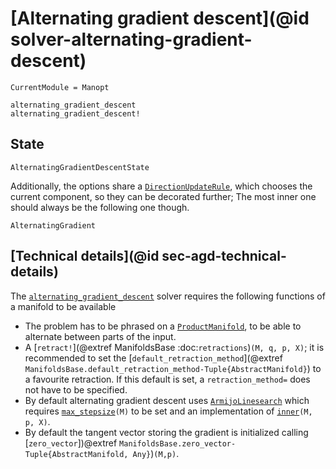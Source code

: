 # [Alternating gradient descent](@id solver-alternating-gradient-descent)

```@meta
CurrentModule = Manopt
```

```@docs
alternating_gradient_descent
alternating_gradient_descent!
```

## State

```@docs
AlternatingGradientDescentState
```

Additionally, the options share a [`DirectionUpdateRule`](@ref),
which chooses the current component, so they can be decorated further;
The most inner one should always be the following one though.

```@docs
AlternatingGradient
```


## [Technical details](@id sec-agd-technical-details)

The [`alternating_gradient_descent`](@ref) solver requires the following functions of a manifold to be available

* The problem has to be phrased on a [`ProductManifold`](https://juliamanifolds.github.io/ManifoldsBase.jl/stable/metamanifolds/#ProductManifold), to be able to
alternate between parts of the input.
* A [`retract!`](@extref ManifoldsBase :doc:`retractions`)`(M, q, p, X)`; it is recommended to set the [`default_retraction_method`](@extref `ManifoldsBase.default_retraction_method-Tuple{AbstractManifold}`) to a favourite retraction. If this default is set, a `retraction_method=` does not have to be specified.
* By default alternating gradient descent uses [`ArmijoLinesearch`](@ref) which requires [`max_stepsize`](@ref)`(M)` to be set and an implementation of [`inner`](https://juliamanifolds.github.io/ManifoldsBase.jl/stable/functions/#ManifoldsBase.inner-Tuple%7BAbstractManifold,%20Any,%20Any,%20Any%7D)`(M, p, X)`.
* By default the tangent vector storing the gradient is initialized calling [`zero_vector`])@extref `ManifoldsBase.zero_vector-Tuple{AbstractManifold, Any}`)`(M,p)`.
